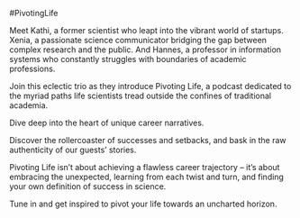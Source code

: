 #PivotingLife

Meet Kathi, a former scientist who leapt into the vibrant world of startups. Xenia, a passionate science communicator bridging the gap between complex research and the public. And Hannes, a professor in information systems who constantly struggles with boundaries of academic professions.

Join this eclectic trio as they introduce Pivoting Life, a podcast dedicated to the myriad paths life scientists tread outside the confines of traditional academia.

Dive deep into the heart of unique career narratives.

Discover the rollercoaster of successes and setbacks, and bask in the raw authenticity of our guests’ stories.

Pivoting Life isn’t about achieving a flawless career trajectory – it’s about embracing the unexpected, learning from each twist and turn, and finding your own definition of success in science.

Tune in and get inspired to pivot your life towards an uncharted horizon.
